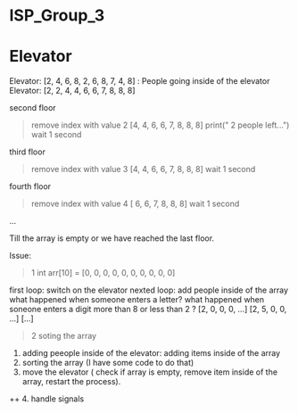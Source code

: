 # ISP_Group_3

# Elevator

Elevator: [2, 4, 6, 8, 2, 6, 8, 7, 4, 8] : People going inside of the elevator
Elevator: [2, 2, 4, 4, 6, 6, 7, 8, 8, 8]

second floor
> remove index with value 2
[4, 4, 6, 6, 7, 8, 8, 8]
print(" 2 people left...")
wait 1 second

third floor
> remove index with value 3
[4, 4, 6, 6, 7, 8, 8, 8]
wait 1 second


fourth floor
> remove index with value 4
[ 6, 6, 7, 8, 8, 8]
wait 1 second

...

Till the array is empty or we have reached the last floor.

Issue:

> 1
int arr[10] = [0, 0, 0, 0, 0, 0, 0, 0, 0, 0]

first loop: switch on the elevator
    nexted loop: add people inside of the array
    what happened when someone enters a letter?
    what happened when soneone enters a digit more than 8 or less than 2 ?
            [2, 0, 0, 0, ...]
            [2, 5, 0, 0, ...]
            [...]     

> 2
soting the array

1. adding peeople inside of the elevator: adding items inside of the array
2. sorting the array (I have some code to do that)
3. move the elevator ( check if array is empty, remove item inside of the array, restart the process).

++
4. handle signals
